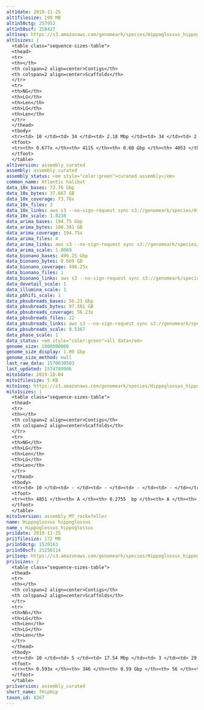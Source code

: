 ```yaml
---
alt1date: 2019-11-25
alt1filesize: 199 MB
alt1n50ctg: 257952
alt1n50scf: 258427
alt1seq: https://s3.amazonaws.com/genomeark/species/Hippoglossus_hippoglossus/fHipHip1/assembly_curated/fHipHip1.alt.cur.20191125.fasta.gz
alt1sizes: |
  <table class="sequence-sizes-table">
  <thead>
  <tr>
  <th></th>
  <th colspan=2 align=center>Contigs</th>
  <th colspan=2 align=center>Scaffolds</th>
  </tr>
  <tr>
  <th>NG</th>
  <th>LG</th>
  <th>Len</th>
  <th>LG</th>
  <th>Len</th>
  </tr>
  </thead>
  <tbody>
  <tr><td> 10 </td><td> 34 </td><td> 2.18 Mbp </td><td> 34 </td><td> 2.18 Mbp </td></tr>  <tr><td> 20 </td><td> 93 </td><td> 1.41 Mbp </td><td> 93 </td><td> 1.41 Mbp </td></tr>  <tr><td> 30 </td><td> 178 </td><td> 0.97 Mbp </td><td> 178 </td><td> 0.97 Mbp </td></tr>  <tr><td> 40 </td><td> 307 </td><td> 0.58 Mbp </td><td> 307 </td><td> 0.58 Mbp </td></tr>  <tr style="background-color:#cccccc;"><td> 50 </td><td> 559 </td><td> 0.26 Mbp </td><td> 558 </td><td> 0.26 Mbp </td></tr>  <tr><td> 60 </td><td> 1525 </td><td> 55.94 Kbp </td><td> 1512 </td><td> 56.85 Kbp </td></tr>  <tr><td> 70 </td><td> - </td><td> - </td><td> - </td><td> - </td></tr>  <tr><td> 80 </td><td> - </td><td> - </td><td> - </td><td> - </td></tr>  <tr><td> 90 </td><td> - </td><td> - </td><td> - </td><td> - </td></tr>  <tr><td> 100 </td><td> - </td><td> - </td><td> - </td><td> - </td></tr>  </tbody>
  <tfoot>
  <tr><th> 0.677x </th><th> 4115 </th><th> 0.68 Gbp </th><th> 4053 </th><th> 0.68 Gbp </th></tr>
  </tfoot>
  </table>
alt1version: assembly_curated
assembly: assembly_curated
assembly_status: <em style="color:green">curated assembly</em>
common_name: Atlantic halibut
data_10x_bases: 73.76 Gbp
data_10x_bytes: 37.667 GB
data_10x_coverage: 73.76x
data_10x_files: 3
data_10x_links: aws s3 --no-sign-request sync s3://genomeark/species/Hippoglossus_hippoglossus/fHipHip1/genomic_data/10x/ .<br>
data_10x_scale: 1.8238
data_arima_bases: 194.75 Gbp
data_arima_bytes: 100.381 GB
data_arima_coverage: 194.75x
data_arima_files: 4
data_arima_links: aws s3 --no-sign-request sync s3://genomeark/species/Hippoglossus_hippoglossus/fHipHip1/genomic_data/arima/ .<br>
data_arima_scale: 1.8069
data_bionano_bases: 496.25 Gbp
data_bionano_bytes: 0.669 GB
data_bionano_coverage: 496.25x
data_bionano_files: 1
data_bionano_links: aws s3 --no-sign-request sync s3://genomeark/species/Hippoglossus_hippoglossus/fHipHip1/genomic_data/bionano/ .<br>
data_dovetail_scale: 1
data_illumina_scale: 1
data_pbhifi_scale: 1
data_pbsubreads_bases: 56.23 Gbp
data_pbsubreads_bytes: 97.581 GB
data_pbsubreads_coverage: 56.23x
data_pbsubreads_files: 22
data_pbsubreads_links: aws s3 --no-sign-request sync s3://genomeark/species/Hippoglossus_hippoglossus/fHipHip1/genomic_data/pacbio/ . --exclude "*ccs.bam*"<br>
data_pbsubreads_scale: 0.5367
data_phase_scale: 1
data_status: <em style="color:green">all data</em>
genome_size: 1000000000
genome_size_display: 1.00 Gbp
genome_size_method: null
last_raw_data: 1570030503
last_updated: 1574789906
mito1date: 2019-10-04
mito1filesize: 5 KB
mito1seq: https://s3.amazonaws.com/genomeark/species/Hippoglossus_hippoglossus/fHipHip1/assembly_MT_rockefeller/fHipHip1.MT.20191004.fasta.gz
mito1sizes: |
  <table class="sequence-sizes-table">
  <thead>
  <tr>
  <th></th>
  <th colspan=2 align=center>Contigs</th>
  <th colspan=2 align=center>Scaffolds</th>
  </tr>
  <tr>
  <th>NG</th>
  <th>LG</th>
  <th>Len</th>
  <th>LG</th>
  <th>Len</th>
  </tr>
  </thead>
  <tbody>
  <tr><td> 10 </td><td> - </td><td> - </td><td> - </td><td> - </td></tr>  <tr><td> 20 </td><td> - </td><td> - </td><td> - </td><td> - </td></tr>  <tr><td> 30 </td><td> - </td><td> - </td><td> - </td><td> - </td></tr>  <tr><td> 40 </td><td> - </td><td> - </td><td> - </td><td> - </td></tr>  <tr style="background-color:#cccccc;"><td> 50 </td><td> - </td><td style="background-color:#ff8888;"> - </td><td> - </td><td style="background-color:#ff8888;"> - </td></tr>  <tr><td> 60 </td><td> - </td><td> - </td><td> - </td><td> - </td></tr>  <tr><td> 70 </td><td> - </td><td> - </td><td> - </td><td> - </td></tr>  <tr><td> 80 </td><td> - </td><td> - </td><td> - </td><td> - </td></tr>  <tr><td> 90 </td><td> - </td><td> - </td><td> - </td><td> - </td></tr>  <tr><td> 100 </td><td> - </td><td> - </td><td> - </td><td> - </td></tr>  </tbody>
  <tfoot>
  <tr><th> 4851 </th><th> A </th><th> 0.2755  bp </th><th> A </th><th> 0.2755  bp </th></tr>
  </tfoot>
  </table>
mito1version: assembly_MT_rockefeller
name: Hippoglossus hippoglossus
name_: Hippoglossus_hippoglossus
pri1date: 2019-11-25
pri1filesize: 172 MB
pri1n50ctg: 1520163
pri1n50scf: 21256114
pri1seq: https://s3.amazonaws.com/genomeark/species/Hippoglossus_hippoglossus/fHipHip1/assembly_curated/fHipHip1.pri.cur.20191125.fasta.gz
pri1sizes: |
  <table class="sequence-sizes-table">
  <thead>
  <tr>
  <th></th>
  <th colspan=2 align=center>Contigs</th>
  <th colspan=2 align=center>Scaffolds</th>
  </tr>
  <tr>
  <th>NG</th>
  <th>LG</th>
  <th>Len</th>
  <th>LG</th>
  <th>Len</th>
  </tr>
  </thead>
  <tbody>
  <tr><td> 10 </td><td> 5 </td><td> 17.54 Mbp </td><td> 3 </td><td> 29.17 Mbp </td></tr>  <tr><td> 20 </td><td> 11 </td><td> 11.80 Mbp </td><td> 6 </td><td> 28.51 Mbp </td></tr>  <tr><td> 30 </td><td> 22 </td><td> 7.02 Mbp </td><td> 10 </td><td> 26.31 Mbp </td></tr>  <tr><td> 40 </td><td> 40 </td><td> 4.20 Mbp </td><td> 14 </td><td> 24.74 Mbp </td></tr>  <tr style="background-color:#cccccc;"><td> 50 </td><td> 77 </td><td style="background-color:#88ff88;"> 1.52 Mbp </td><td> 18 </td><td style="background-color:#88ff88;"> 21.26 Mbp </td></tr>  <tr><td> 60 </td><td> - </td><td> - </td><td> - </td><td> - </td></tr>  <tr><td> 70 </td><td> - </td><td> - </td><td> - </td><td> - </td></tr>  <tr><td> 80 </td><td> - </td><td> - </td><td> - </td><td> - </td></tr>  <tr><td> 90 </td><td> - </td><td> - </td><td> - </td><td> - </td></tr>  <tr><td> 100 </td><td> - </td><td> - </td><td> - </td><td> - </td></tr>  </tbody>
  <tfoot>
  <tr><th> 0.593x </th><th> 346 </th><th> 0.59 Gbp </th><th> 56 </th><th> 0.60 Gbp </th></tr>
  </tfoot>
  </table>
pri1version: assembly_curated
short_name: fHipHip
taxon_id: 8267
---
```

